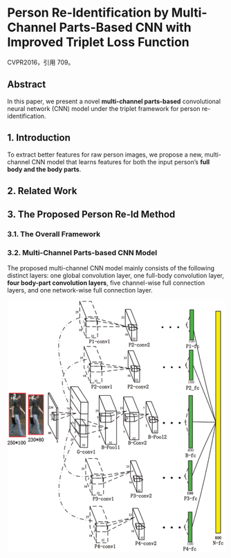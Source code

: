 # Person Re-Identification by Multi-Channel Parts-Based CNN with Improved Triplet Loss Function

CVPR2016，引用 709。

## Abstract

In this paper,  we present a novel **multi-channel parts-based** convolutional neural network (CNN) model under the triplet framework for person re-identification.

## 1. Introduction

To extract better features for raw person images, we propose a new, multi-channel CNN model that learns features for both the input person’s **full body and the body parts**.

## 2. Related Work

## 3. The Proposed Person Re-Id Method

### 3.1. The Overall Framework

### 3.2. Multi-Channel Parts-based CNN Model

The proposed multi-channel CNN model mainly consists of the following distinct layers: one global convolution layer, one full-body convolution layer, **four body-part convolution layers**, five channel-wise full connection layers, and one network-wise full connection layer.

![image-20200229152557177](note.assets/image-20200229152557177.png)
